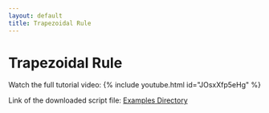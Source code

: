 ```yaml
---
layout: default
title: Trapezoidal Rule
---
```


# Trapezoidal Rule
Watch the full tutorial video:
{% include youtube.html id="JOsxXfp5eHg" %}


Link of the downloaded script file: [Examples Directory](https://github.com/mohangiri1/Python/tree/main/examples)

